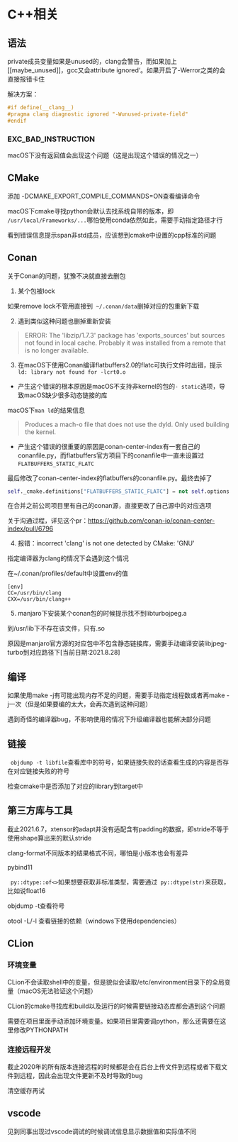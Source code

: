 # C++相关

## 语法

private成员变量如果是unused的，clang会警告，而如果加上[[maybe_unused]]，gcc又会attribute ignored‘。如果开启了-Werror之类的会直接报错卡住

解决方案：

```c++
#if define(__clang__)
#pragma clang diagnostic ignored "-Wunused-private-field"
#endif
```

### EXC_BAD_INSTRUCTION

macOS下没有返回值会出现这个问题（这是出现这个错误的情况之一）

## CMake

添加 -DCMAKE_EXPORT_COMPILE_COMMANDS=ON查看编译命令

macOS下cmake寻找python会默认去找系统自带的版本，即` /usr/local/Frameworks/...`哪怕使用conda依然如此，需要手动指定路径才行

看到错误信息提示span非std成员，应该想到cmake中设置的cpp标准的问题

## Conan

关于Conan的问题，犹豫不决就直接去删包

1. 某个包被lock

如果remove lock不管用直接到` ~/.conan/data`删掉对应的包重新下载

2. 遇到类似这种问题也删掉重新安装

> ERROR: The 'libzip/1.7.3' package has 'exports_sources' but sources not found in local cache. Probably it was installed from a remote that is no longer available.

3. 在macOS下使用Conan编译flatbuffers2.0的flatc可执行文件时出错，提示` ld: library not found for -lcrt0.o`

+ 产生这个错误的根本原因是macOS不支持非kernel的包的`- static`选项，导致macOS缺少很多动态链接的库

macOS下`man ld`的结果信息

> Produces a mach-o file that does not use the dyld.  Only used building the kernel.

+ 产生这个错误的很重要的原因是conan-center-index有一套自己的conanfile.py，而flatbuffers官方项目下的conanfile中一直未设置过`FLATBUFFERS_STATIC_FLATC`

最后修改了conan-center-index的flatbuffers的conanfile.py。最终去掉了

```python
self._cmake.definitions["FLATBUFFERS_STATIC_FLATC"] = not self.options.shared
```

在合并之前公司项目里有自己的conan源，直接更改了自己源中的对应选项

关于沟通过程，详见这个pr：https://github.com/conan-io/conan-center-index/pull/6796

4. 报错：incorrect 'clang' is not one detected by CMake: 'GNU'

指定编译器为clang的情况下会遇到这个情况

在~/.conan/profiles/default中设置env的值

```
[env] 
CC=/usr/bin/clang 
CXX=/usr/bin/clang++
```

5. manjaro下安装某个conan包的时候提示找不到libturbojpeg.a

到/usr/lib下不存在该文件，只有.so

原因是manjaro官方源的对应包中不包含静态链接库，需要手动编译安装libjpeg-turbo到对应路径下[当前日期:2021.8.28]

## 编译

如果使用make -j有可能出现内存不足的问题，需要手动指定线程数或者再make -j一次（但是如果要编的太大，会再次遇到这种问题）

遇到奇怪的编译器bug，不影响使用的情况下升级编译器也能解决部分问题

## 链接

` objdump -t libfile`查看库中的符号，如果链接失败的话查看生成的内容是否存在对应链接失败的符号

检查cmake中是否添加了对应的library到target中

## 第三方库与工具

截止2021.6.7，xtensor的adapt并没有适配含有padding的数据，即stride不等于使用shape算出来的默认stride

clang-format不同版本的结果格式不同，哪怕是小版本也会有差异

pybind11

` py::dtype::of<>`如果想要获取非标准类型，需要通过` py::dtype(str)`来获取，比如说float16

objdump -t查看符号

otool -L/-l 查看链接的依赖（windows下使用dependencies）

## CLion

### 环境变量

CLion不会读取shell中的变量，但是貌似会读取/etc/environment目录下的全局变量（macOS无法验证这个问题）

CLion的cmake寻找库和build以及运行的时候需要链接动态库都会遇到这个问题

需要在项目里面手动添加环境变量。如果项目里需要调python，那么还需要在这里修改PYTHONPATH

### 连接远程开发

截止2020年的所有版本连接远程的时候都是会在后台上传文件到远程或者下载文件到远程，因此会出现文件更新不及时导致的bug

清空缓存再试

## vscode

见到同事出现过vscode调试的时候调试信息显示数据值和实际值不同